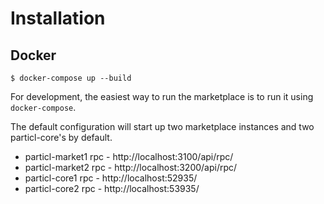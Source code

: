 # Installation

## Docker

```
$ docker-compose up --build
```

For development, the easiest way to run the marketplace is to run it using `docker-compose`. 

The default configuration will start up two marketplace instances and two particl-core's by default.

* particl-market1 rpc - http://localhost:3100/api/rpc/
* particl-market2 rpc -  http://localhost:3200/api/rpc/
* particl-core1 rpc -  http://localhost:52935/
* particl-core2 rpc -  http://localhost:53935/
